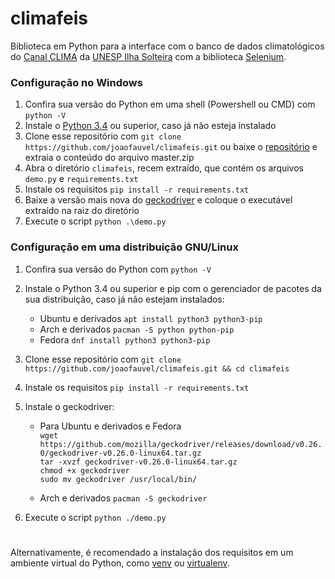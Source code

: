 # climafeis
Biblioteca em Python para a interface com o banco de dados climatológicos do [Canal CLIMA](http://clima.feis.unesp.br) da [UNESP Ilha Solteira](https://www.feis.unesp.br/) com a biblioteca [Selenium](https://selenium-python.readthedocs.io/).  

### Configuração no Windows
1. Confira sua versão do Python em uma shell (Powershell ou CMD) com `python -V`
1. Instale o [Python 3.4](https://www.python.org/downloads/windows/) ou superior, caso já não esteja instalado
1. Clone esse repositório com `git clone https://github.com/joaofauvel/climafeis.git` ou baixe o [repositório](https://github.com/joaofauvel/climafeis/archive/master.zip) e extraia o conteúdo do arquivo master.zip 
1. Abra o diretório `climafeis`, recem extraído, que contém os arquivos `demo.py` e `requirements.txt`
1. Instale os requisitos `pip install -r requirements.txt`
1. Baixe a versão mais nova do [geckodriver](https://github.com/mozilla/geckodriver/releases) e coloque o executável extraído na raiz do diretório
1. Execute o script `python .\demo.py`

### Configuração em uma distribuição GNU/Linux
1. Confira sua versão do Python com `python -V`
1. Instale o Python 3.4 ou superior e pip com o gerenciador de pacotes da sua distribuição, caso já não estejam instalados:  

    - Ubuntu e derivados `apt install python3 python3-pip`
    - Arch e derivados `pacman -S python python-pip`
    - Fedora `dnf install python3 python3-pip`  
    
1. Clone esse repositório com `git clone https://github.com/joaofauvel/climafeis.git && cd climafeis`
1. Instale os requisitos `pip install -r requirements.txt`
1. Instale o geckodriver:
    - Para Ubuntu e derivados e Fedora  
    `wget https://github.com/mozilla/geckodriver/releases/download/v0.26.0/geckodriver-v0.26.0-linux64.tar.gz`  
    `tar -xvzf geckodriver-v0.26.0-linux64.tar.gz`  
    `chmod +x geckodriver`  
    `sudo mv geckodriver /usr/local/bin/` 
    
    - Arch e derivados `pacman -S geckodriver`
1. Execute o script `python ./demo.py`  

#
Alternativamente, é recomendado a instalação dos requisitos em um ambiente virtual do Python, como [venv](https://docs.python.org/3/library/venv.html) ou [virtualenv](https://virtualenv.pypa.io/en/stable/).
